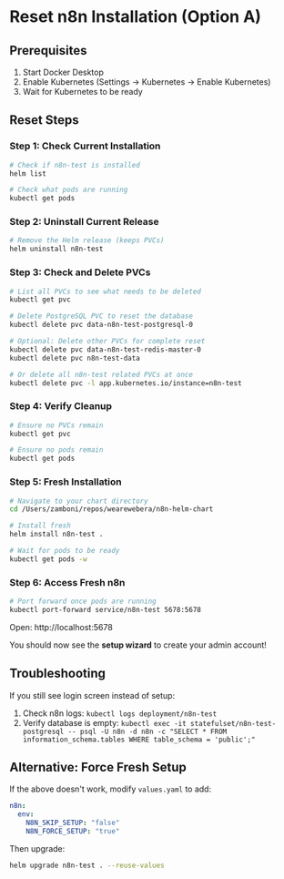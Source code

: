 # Reset n8n Installation (Option A)

## Prerequisites
1. Start Docker Desktop
2. Enable Kubernetes (Settings → Kubernetes → Enable Kubernetes)
3. Wait for Kubernetes to be ready

## Reset Steps

### Step 1: Check Current Installation
```bash
# Check if n8n-test is installed
helm list

# Check what pods are running
kubectl get pods
```

### Step 2: Uninstall Current Release
```bash
# Remove the Helm release (keeps PVCs)
helm uninstall n8n-test
```

### Step 3: Check and Delete PVCs
```bash
# List all PVCs to see what needs to be deleted
kubectl get pvc

# Delete PostgreSQL PVC to reset the database
kubectl delete pvc data-n8n-test-postgresql-0

# Optional: Delete other PVCs for complete reset
kubectl delete pvc data-n8n-test-redis-master-0
kubectl delete pvc n8n-test-data

# Or delete all n8n-test related PVCs at once
kubectl delete pvc -l app.kubernetes.io/instance=n8n-test
```

### Step 4: Verify Cleanup
```bash
# Ensure no PVCs remain
kubectl get pvc

# Ensure no pods remain
kubectl get pods
```

### Step 5: Fresh Installation
```bash
# Navigate to your chart directory
cd /Users/zamboni/repos/wearewebera/n8n-helm-chart

# Install fresh
helm install n8n-test .

# Wait for pods to be ready
kubectl get pods -w
```

### Step 6: Access Fresh n8n
```bash
# Port forward once pods are running
kubectl port-forward service/n8n-test 5678:5678
```

Open: http://localhost:5678

You should now see the **setup wizard** to create your admin account!

## Troubleshooting

If you still see login screen instead of setup:
1. Check n8n logs: `kubectl logs deployment/n8n-test`
2. Verify database is empty: `kubectl exec -it statefulset/n8n-test-postgresql -- psql -U n8n -d n8n -c "SELECT * FROM information_schema.tables WHERE table_schema = 'public';"`

## Alternative: Force Fresh Setup

If the above doesn't work, modify `values.yaml` to add:
```yaml
n8n:
  env:
    N8N_SKIP_SETUP: "false"
    N8N_FORCE_SETUP: "true"
```

Then upgrade:
```bash
helm upgrade n8n-test . --reuse-values
```